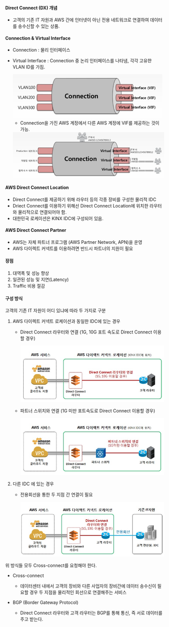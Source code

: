 #### Direct Connect (DX) 개념

* 고객의 기존 IT 자원과 AWS 간에 인터넷이 아닌 전용 네트워크로 연결하여 데이터를 송수신할 수 있는 상품.

#### Connection & Virtual Interface

* Connection : 물리 인터페이스

* Virtual Interface : Connection 중 논리 인터페이스를 나타냄, 각각 고유햔 VLAN ID를 가짐.

  <img src="img/0.PNG" alt="0" style="zoom:60%;" />

  * Connection을 가진 AWS 계정에서 다른 AWS 계정에 VIF를 제공하는 것이 가능.

  <img src="img/0-1.PNG" alt="0-1" style="zoom:60%;" />



#### AWS Direct Connect Location

* Direct Connect를 제공하기 위해 라우터 등의 각종 장비를 구성한 물리적 IDC
* Driect Connect를 이용하기 위해선 Direct Connect Location에 위치한 라우터와 물리적으로 연결되어야 함.
* 대한민국 로케이션은 KINX IDC에 구성되어 있음.

#### AWS Direct Connect Partner

* AWS는 자체 파트너 프로그램 (AWS Partner Network, APN)을 운영
* AWS 다이렉트 커넥트를 이용하려면 반드시 파트너의 지원이 필요

#### 장점

1. 대역폭 및 성능 향상
2. 일관된 성능 및 지연(Latency)
3. Traffic 비용 절감

#### 구성 방식

고객의 기존 IT 자원이 어디 있냐에 따라 두 가지로 구분

1. AWS 다이렉트 커넥트 로케이션과 동일한 IDC에 있는 경우

   * Direct Connect 라우터와 연결 (1G, 10G 포트 속도로 Direct Connect 이용할 경우)

     ![1](img/1.PNG)

   * 파트너 스위치와 연결 (1G 미만 포트속도로 Direct Connect 이용할 경우)

     ![2](img/2.PNG)

2. 다른 IDC 에 있는 경우

   * 전용회선을 통한 두 지점 간 연결이 필요

     ![3](img/3.PNG)

위 방식들 모두 Cross-connect를 요청해야 한다.

* Cross-connect
  * 데이터센터 내에서 고객의 장비와 다른 사업자의 장비간에 데이터 송수신이 필요할 경우 두 지점을 물리적인 회선으로 연결해주는 서비스

* BGP (Border Gateway Protocol)
  * Direct Connect 라우터와 고객 라우터는 BGP를 통해 통신, 즉 서로 데이터를 주고 받는다.


